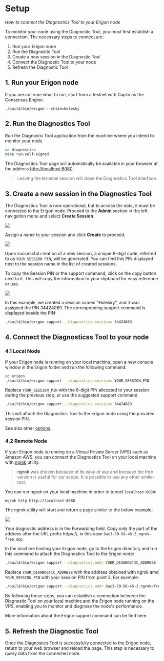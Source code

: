 # Setup
*How to connect the Diagnostics Tool to your Erigon node*

To monitor your node using the Diagnostic Tool, you must first establish a connection. The necessary steps to connect are:

1. Run your Erigon node
2. Run the Diagnostic Tool
3. Create a new session in the Diagnostic Tool
4. Connect the Diagnostic Tool to your node
5. Refresh the Diagnostic Tool

## 1. Run your Erigon node

If you are not sure what to run, start from a testnet with Caplin as the Consensus Engine. 

```
./build/bin/erigon --chain=holesky
```

## 2. Run the Diagnostics Tool

Run the Diagnostic Tool application from the machine where you intend to monitor your node.

```bash
cd diagnostics
make run-self-signed
```

The Diagnostics Tool page will automatically be available in your browser at the address <http://localhost:8080>.

> Leaving the terminal session will close the Diagnostics Tool interface.

## 3. Create a new session in the Diagnostics Tool

The Diagnostics Tool is now operational, but to access the data, it must be connected to the Erigon node. Proceed to the **Admin** section in the left navigation menu and select **Create Session**. 

<img src="/images/diag_create_session_1.png">

Assign a name to your session and click **Create**  to proceed.

<img src="/images/diag_create_session_2.png">

Upon successful creation of a new session, a unique 8-digit code, referred to as `YOUR SESSION PIN`, will be generated. You can find this PIN displayed next to the session name in the list of created sessions.

To copy the Session PIN or the support command, click on the copy button next to it. This will copy the information to your clipboard for easy reference or use.

<img src="/images/diag_create_session_3.png">

In this example, we created a session named "Holesky", and it was assigned the PIN 34424089. The corresponding support command is displayed beside the PIN:

```bash
./build/bin/erigon support --Diagnostics.sessions 34424089.
```

## 4. Connect the Diagnosticss Tool to your node

### 4.1 Local Node

If your Erigon node is running on your local machine, open a new console window in the Erigon folder and run the following command:

```bash
cd erigon
./build/bin/erigon support --diagnostics.sessions YOUR_SESSION_PIN
```
Replace `YOUR_SESSION_PIN` with the 8-digit PIN allocated to your session during the previous step, or use the suggested support command:

```bash
./build/bin/erigon support --diagnostics.sessions 34424089
```

This will attach the Diagnostics Tool to the Erigon node using the provided session PIN. 

See also other [options](/tools/options.md).

### 4.2 Remote Node

If your Erigon node is running on a Virtual Private Server (VPS) such as Amazon AWS, you can connect the Diagnostics Tool on your local machine with [ngrok](https://ngrok.com/docs/getting-started/) utility. 

> **ngrok** was chosen because of its easy of use and because the free version is useful for our scope. It is possible to use any other similar tool.

You can run ngrok on your local machine in order to tunnel `localhost:8080`: 

```bash
ngrok http http://localhost:8080
```

The ngrok utility will start and return a page similar to the below example:

<img src="/images/diag_create_session_4.png">

Your diagnostic address is in the Forwarding field. Copy only the part of the address after the URL prefix https://, in this case `8ac3-79-56-45-3.ngrok-free.app`.

In the machine hosting your Erigon node, go to the Erigon directory and run this command to attach the Diagnostics Tool to the Erigon node:

```bash
./build/bin/erigon support --diagnostics.addr YOUR_DIAGNOSTIC_ADDRESS --diagnostics.sessions YOUR_SESSION_PIN
```

Replace `YOUR_DIAGNOSTIC_ADDRESS` with the address obtained with ngrok amd `YOUR_SESSION_PIN` with your session PIN from point 3. For example:

```bash
./build/bin/erigon support --diagnostics.addr 8ac3-79-56-45-3.ngrok-free.app --diagnostics.sessions 34424089
```

By following these steps, you can establish a connection between the Diagnostic Tool on your local machine and the Erigon node running on the VPS, enabling you to monitor and diagnose the node's performance.

More information about the Erigon support command can be find here.

## 5. Refresh the Diagnostic Tool

Once the Diagnostics Tool is successfully connected to the Erigon node, return to your web browser and reload the page. 
This step is necessary to query data from the connected node.